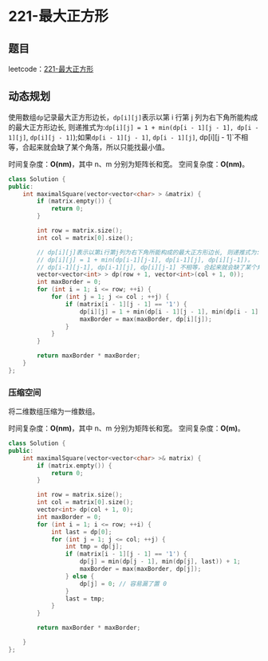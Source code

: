 # 221-最大正方形

## 题目

leetcode：[221-最大正方形](https://leetcode-cn.com/problems/maximal-square/)

## 动态规划

使用数组`dp`记录最大正方形边长，`dp[i][j]`表示以第 i 行第 j 列为右下角所能构成的最大正方形边长, 则递推式为:`dp[i][j] = 1 + min(dp[i - 1][j - 1], dp[i - 1][j]`, `dp[i][j - 1]`);如果`dp[i - 1][j - 1]`, `dp[i - 1][j]`, dp[i][j - 1]`不相等，合起来就会缺了某个角落，所以只能找最小值。

时间复杂度：**O(nm)**，其中 n、m 分别为矩阵长和宽。
空间复杂度：**O(nm)**。

```c++
class Solution {
public:
    int maximalSquare(vector<vector<char> > &matrix) {
        if (matrix.empty()) {
            return 0;
        }

        int row = matrix.size();
        int col = matrix[0].size();

        // dp[i][j]表示以第i行第j列为右下角所能构成的最大正方形边长, 则递推式为:
        // dp[i][j] = 1 + min(dp[i-1][j-1], dp[i-1][j], dp[i][j-1])。
        // dp[i-1][j-1], dp[i-1][j], dp[i][j-1] 不相等，合起来就会缺了某个角落，所以只能找最小值。
        vector<vector<int> > dp(row + 1, vector<int>(col + 1, 0));
        int maxBorder = 0;
        for (int i = 1; i <= row; ++i) {
            for (int j = 1; j <= col ; ++j) {
                if (matrix[i - 1][j - 1] == '1') {
                    dp[i][j] = 1 + min(dp[i - 1][j - 1], min(dp[i - 1][j], dp[i][j - 1]));
                    maxBorder = max(maxBorder, dp[i][j]);
                }
            }
        }

        return maxBorder * maxBorder;
    }
};
```

### 压缩空间

将二维数组压缩为一维数组。

时间复杂度：**O(nm)**，其中 n、m 分别为矩阵长和宽。
空间复杂度：**O(m)**。

```c++
class Solution {
public:
    int maximalSquare(vector<vector<char> >& matrix) {
        if (matrix.empty()) {
            return 0;
        }

        int row = matrix.size();
        int col = matrix[0].size();
        vector<int> dp(col + 1, 0);
        int maxBorder = 0;
        for (int i = 1; i <= row; ++i) {
            int last = dp[0];
            for (int j = 1; j <= col; ++j) {
                int tmp = dp[j];
                if (matrix[i - 1][j - 1] == '1') {
                    dp[j] = min(dp[j - 1], min(dp[j], last)) + 1;
                    maxBorder = max(maxBorder, dp[j]);
                } else {
                    dp[j] = 0; // 容易漏了置 0
                }
                last = tmp;
            }
        }

        return maxBorder * maxBorder;

    }
};
```
